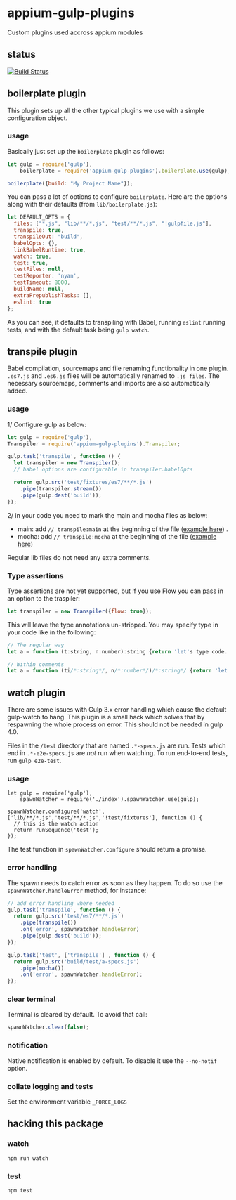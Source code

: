 appium-gulp-plugins
===================

Custom plugins used accross appium modules

## status

[![Build Status](https://travis-ci.org/appium/appium-gulp-plugins.svg?branch=master)](https://travis-ci.org/appium/appium-gulp-plugins)

## boilerplate plugin

This plugin sets up all the other typical plugins we use with a simple
configuration object.

### usage

Basically just set up the `boilerplate` plugin as follows:

```js
let gulp = require('gulp'),
    boilerplate = require('appium-gulp-plugins').boilerplate.use(gulp);

boilerplate({build: "My Project Name"});
```

You can pass a lot of options to configure `boilerplate`. Here are the options
along with their defaults (from `lib/boilerplate.js`):

```js
let DEFAULT_OPTS = {
  files: ["*.js", "lib/**/*.js", "test/**/*.js", "!gulpfile.js"],
  transpile: true,
  transpileOut: "build",
  babelOpts: {},
  linkBabelRuntime: true,
  watch: true,
  test: true,
  testFiles: null,
  testReporter: 'nyan',
  testTimeout: 8000,
  buildName: null,
  extraPrepublishTasks: [],
  eslint: true
};
```

As you can see, it defaults to transpiling with Babel, running `eslint`
running tests, and with the default task being `gulp watch`.

## transpile plugin

Babel compilation, sourcemaps and file renaming functionality in
one plugin. `.es7.js` and `.es6.js` files will be automatically renamed to `.js
files`. The necessary sourcemaps, comments and imports are also
automatically added.

### usage

1/ Configure gulp as below:

``` js
let gulp = require('gulp'),
Transpiler = require('appium-gulp-plugins').Transpiler;

gulp.task('transpile', function () {
  let transpiler = new Transpiler();
  // babel options are configurable in transpiler.babelOpts

  return gulp.src('test/fixtures/es7/**/*.js')
    .pipe(transpiler.stream())
    .pipe(gulp.dest('build'));
});
```

2/ in your code you need to mark the main and mocha files as below:

- main: add `// transpile:main` at the beginning of the file ([example here](https://github.com/appium/appium-gulp-plugins/blob/master/test/fixtures/es7/lib/run.es7.js)) .
- mocha: add `// transpile:mocha` at the beginning of the file ([example here](https://github.com/appium/appium-gulp-plugins/blob/master/test/fixtures/es7/test/a-specs.es7.js))

Regular lib files do not need any extra comments.

### Type assertions

Type assertions are not yet supported, but if you use Flow you can pass in an
option to the traspiler:

```js
let transpiler = new Transpiler({flow: true});
```

This will leave the type annotations un-stripped. You may specify type in your
code like in the following:

```js
// The regular way
let a = function (t:string, n:number):string {return 'let's type code.'};

// Within comments
let a = function (ti/*:string*/, n/*:number*/)/*:string*/ {return 'let's type code.'};
```

## watch plugin

There are some issues with Gulp 3.x error handling which cause the default
gulp-watch to hang. This plugin is a small hack which solves that by respawning
the whole process on error. This should not be needed in gulp 4.0.

Files in the `/test` directory that are named `.*-specs.js` are run. Tests which end in `.*-e2e-specs.js` are *not* run when watching. To run end-to-end tests, run `gulp e2e-test`.

### usage

```
let gulp = require('gulp'),
    spawnWatcher = require('./index').spawnWatcher.use(gulp);

spawnWatcher.configure('watch', ['lib/**/*.js','test/**/*.js','!test/fixtures'], function () {
  // this is the watch action
  return runSequence('test');
});
```

The test function in `spawnWatcher.configure` should return a promise.

### error handling

The spawn needs to catch error as soon as they happen. To do so use the
`spawnWatcher.handleError` method, for instance:

```js
// add error handling where needed
gulp.task('transpile', function () {
  return gulp.src('test/es7/**/*.js')
    .pipe(transpile())
    .on('error', spawnWatcher.handleError)
    .pipe(gulp.dest('build'));
});

gulp.task('test', ['transpile'] , function () {
  return gulp.src('build/test/a-specs.js')
    .pipe(mocha())
    .on('error', spawnWatcher.handleError);
});
```

### clear terminal

Terminal is cleared by default. To avoid that call:

```js
spawnWatcher.clear(false);
```

### notification

Native notification is enabled by default. To disable it use the
`--no-notif` option.

### collate logging and tests
Set the environment variable `_FORCE_LOGS`

## hacking this package

### watch

```
npm run watch
```

### test

```
npm test
```
